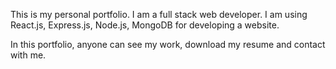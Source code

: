 This is my personal portfolio. I am a full stack web developer. I am using React.js, Express.js, Node.js, MongoDB for developing a website.

In this portfolio, anyone can see my work, download my resume and contact with me.